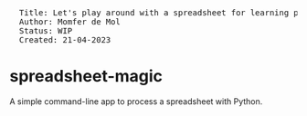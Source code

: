 
<pre>
  Title: Let's play around with a spreadsheet for learning python
  Author: Momfer de Mol
  Status: WIP
  Created: 21-04-2023
</pre>

# spreadsheet-magic

A simple command-line app to process a spreadsheet with Python.
